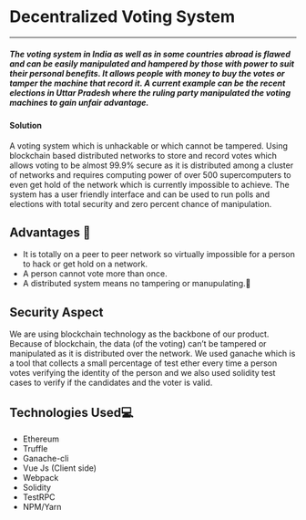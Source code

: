 # Decentralized Voting System
---
##### **The voting system in India as well as in some countries abroad is flawed and can be easily manipulated and hampered by those with power to suit their personal benefits. It allows people with money to buy the votes or tamper the machine that record it. A current example can be the recent elections in Uttar Pradesh where the ruling party manipulated the voting machines to gain unfair advantage.** ##### 
#### Solution ####

A voting system which is unhackable or which cannot be tampered. Using blockchain based distributed networks to store and record votes which allows voting to be almost 99.9% secure as it is distributed among a cluster of networks and requires computing power of over 500 supercomputers to even get hold of the network which is currently impossible to achieve. The system has a user friendly interface and can be used to run polls and elections with total security and zero percent chance of manipulation.

## Advantages :customs:
* It is totally on a peer to peer network so virtually impossible for a person to hack or get hold on a network.
* A person cannot vote more than once.
* A distributed system means no tampering or manupulating.:bookmark_tabs:

## Security Aspect
We are using blockchain technology as the backbone of our product. Because of blockchain, the data (of the voting) can’t be tampered or manipulated as it is distributed over the network. We used ganache which is a tool that collects a small percentage of test ether every time a person votes verifying the identity of the person and we also used solidity test cases to verify if the candidates and the voter is valid. 


## Technologies Used:computer:
* Ethereum
* Truffle
* Ganache-cli
* Vue Js (Client side)
* Webpack
* Solidity
* TestRPC
* NPM/Yarn

